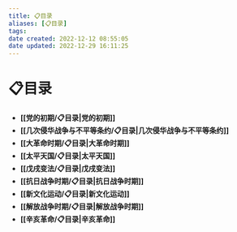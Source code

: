 ```yaml
---
title: 📋目录
aliases: [📋目录]
tags: 
date created: 2022-12-12 08:55:05
date updated: 2022-12-29 16:11:25
---
```


# 📋目录

- **[[党的初期/📋目录|党的初期]]**
- **[[几次侵华战争与不平等条约/📋目录|几次侵华战争与不平等条约]]**
- **[[大革命时期/📋目录|大革命时期]]**
- **[[太平天国/📋目录|太平天国]]**
- **[[戊戌变法/📋目录|戊戌变法]]**
- **[[抗日战争时期/📋目录|抗日战争时期]]**
- **[[新文化运动/📋目录|新文化运动]]**
- **[[解放战争时期/📋目录|解放战争时期]]**
- **[[辛亥革命/📋目录|辛亥革命]]**
